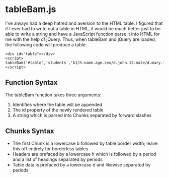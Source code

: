 tableBam.js
===========

I've always had a deep hatred and aversion to the HTML table. I figured that if I ever had to write out a table in HTML, it would be much better just to be able to write a string and have a JavaScript function parse it into HTML for me with the help of jQuery. Thus, when tableBam and jQuery are loaded, the following code will produce a table:

<body>

	<div id="table"></div>
	<script>
	tableBam('#table','students','b1/h.name.age.sex/d.john.12.male/d.mary.13.female/d.josh.12.male');
	</script>
	
</body>

Function Syntax
---------------

The tableBam function takes three arguments: 

1. Identifies where the table will be appended
2. The id property of the newly rendered table
3. A string which is parsed into Chunks separated by forward slashes

Chunks Syntax
-------------
* The first Chunk is a lowercase b followed by table border width; leave this off entirely for borderless tables
* Headers are prefaced by a lowercase h which is followed by a period and a list of headings separated by periods
* Table data is prefaced by a lowercase d and likewise separated by periods

